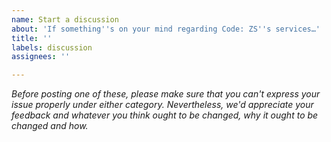 ```yaml
---
name: Start a discussion
about: 'If something''s on your mind regarding Code: ZS''s services…'
title: ''
labels: discussion
assignees: ''

---
```


*Before posting one of these, please make sure that you can't express your issue properly under either category. Nevertheless, we'd appreciate your feedback and whatever you think ought to be changed, why it ought to be changed and how.*
